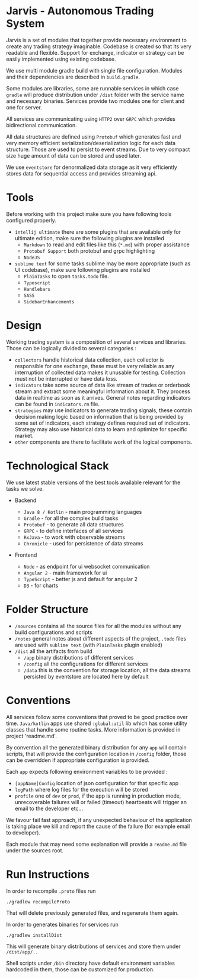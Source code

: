 # Jarvis - Autonomous Trading System

Jarvis is a set of modules that together provide necessary environment
to create any trading strategy imaginable. Codebase is created so that
its very readable and flexible. Support for exchange, indicator or strategy
can be easily implemented using existing codebase.

We use multi module gradle build with single file configuration. Modules
and their dependencies are described in `build.gradle`.

Some modules are libraries, some are runnable services in which case
`gradle` will produce distribution under `/dist` folder with the service name
and necessary binaries. Services provide two modules one for client and
one for server.

All services are communicating using `HTTP2` over `GRPC` which provides bidirectional
communication.

All data structures are defined using `Protobuf` which generates fast and very memory
efficient serialization/deserialization logic for each data structure. Those are used
to persist to event streams. Due to very compact size huge amount of data can be
stored and used later.

We use `eventstore` for denormalized data storage as it very efficiently stores data for sequential
access and provides streaming api.


# Tools

Before working with this project make sure you have following tools configured properly.
* `intellij ultimate` there are some plugins that are available only for ultimate edition,
make sure the following plugins are installed
    * `Markdown` to read and edit files like this (`*.md`) with proper assistance
    * `Protobuf Support` both protobuf and grpc highlighting
    * `NodeJS`
* `sublime text` for some tasks sublime may be more appropriate (such as UI codebase),
make sure following plugins are installed
    * `PlainTasks` to open `tasks.todo` file.
    * `Typescript`
    * `Handlebars`
    * `SASS`
    * `SidebarEnhancements`


# Design


 Working trading system is a composition of several services and libraries. Those
 can be logically divided to several categories :

 * `collectors` handle historical data collection, each collector is responsible
 for one exchange, these must be very reliable as any interruption of collected data
 makes it unusable for testing. Collection must not be interrupted or have data loss.
 * `indicators` take some source of data like stream of trades or
 orderbook stream and extract some meaningful information about it. They
 process data in realtime as soon as it arrives. General notes regarding indicators
 can be found in `indicators.rm` file.
 * `strategies` may use indicators to generate trading signals, these contain decision
 making logic based on information that is being provided by some set of indicators,
 each strategy defines required set of indicators. Strategy may also use historical data
 to learn and optimize for specific market.
 * `other` components are there to facilitate work of the logical components.


# Technological Stack


We use latest stable versions of the best tools available relevant for
the tasks we solve.

* Backend
    * `Java 8 / Kotlin` - main programming languages
    * `Gradle` - for all the complex build tasks
    * `Protobuf` - to generate all data structures
    * `GRPC` - to define interfaces of all services
    * `RxJava` - to work with observable streams
    * `Chronicle` - used for persistence of data streams

* Frontend
    * `Node` - as endpoint for ui websocket communication
    * `Angular 2` - main framework for ui
    * `TypeScript` - better js and default for angular 2
    * `D3` - for charts


# Folder Structure


* `/sources` contains all the source files for all the modules without any build
configurations and scripts
* `/notes` general notes about different aspects of the project, `.todo` files
are used with `sublime text` (with `PlainTasks` plugin enabled)
* `/dist` all the artifacts from build
    * `/app` binary distributions of different services
    * `/config` all the configurations for different services
    * `/data` this is the convention for storage location, all the data streams
    persisted by eventstore are located here by default


# Conventions

All services follow some conventions that proved to be good practice over time.
`Java/kotlin` apps use shared `:global:util` lib which has some utility classes that
handle some routine tasks. More information is provided in project 'readme.md'.

By convention all the generated binary distribution for any `app` will contain scripts,
that will provide the configuration location in `/config` folder, those can be overridden
if appropriate configuration is provided.

Each `app` expects following environment variables to be provided :
* `[appName]Config` location of json configuration for that specific app
* `logPath` where log files for the execution will be stored
* `profile` one of `dev` or `prod`, if the app is running in production mode, unrecoverable
failures will or failed (timeout) heartbeats will trigger an email to the developer etc...

We favour fail fast approach, if any unexpected behaviour of the application is
taking place we kill and report the cause of the failure (for example email to developer).

Each module that may need some explanation will provide a `readme.md` file under the sources root.

# Run Instructions

In order to recompile `.proto` files run

    ./gradlew recompileProto

That will delete previously generated files, and regenerate them again.

In order to generates binaries for services run

    ./gradlew installDist

This will generate binary distributions of services and store them under `/dist/app/..`

Shell scripts under `/bin` directory have default environment variables hardcoded in them,
those can be customized for production.